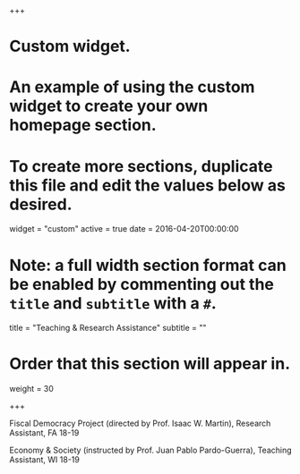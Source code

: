 +++
# Custom widget.
# An example of using the custom widget to create your own homepage section.
# To create more sections, duplicate this file and edit the values below as desired.
widget = "custom"
active = true
date = 2016-04-20T00:00:00

# Note: a full width section format can be enabled by commenting out the `title` and `subtitle` with a `#`.
title = "Teaching & Research Assistance"
subtitle = ""

# Order that this section will appear in.
weight = 30

+++

Fiscal Democracy Project (directed by Prof. Isaac W. Martin), Research Assistant, FA 18-19

Economy & Society (instructed by Prof. Juan Pablo Pardo-Guerra), Teaching Assistant, WI 18-19


